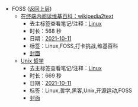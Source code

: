 - FOSS ([返回上层](../))
    - [在终端内阅读维基百科：wikipedia2text](https://www.bilibili.com/video/BV1L3411C7Ft)
        - 去主标签查看笔记/注释：[Linux](../tags/Linux.md)
        - 时长：568 秒
        - 日期：[2021-10-11](../month/202110.md)
        - 标签：Linux,FOSS,打卡挑战,维基百科
        - [封面](http://i0.hdslb.com/bfs/archive/8f9d08dcdd5adacf4b2ca23f3ef89d651db2ef76.jpg)
    - [Unix 哲学](https://www.bilibili.com/video/BV1MU4y1F76r)
        - 去主标签查看笔记/注释：[Linux](../tags/Linux.md)
        - 时长：669 秒
        - 日期：[2021-10-11](../month/202110.md)
        - 标签：Linux,哲学,黑客,Unix,开源运动,FOSS
        - [封面](http://i2.hdslb.com/bfs/archive/546dd95e725de72c9f3a106eecdf4eb1b3bd6ae8.jpg)
